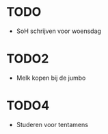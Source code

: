# TODO

* SoH schrijven voor woensdag

# TODO2 

* Melk kopen bij de jumbo

# TODO4 

* Studeren voor tentamens